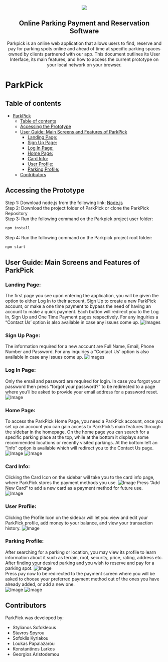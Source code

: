 <p align="center">
  <a href="http://www.parkpick.net">
    <img src="https://imgur.com/G2yVcS9.png">
  </a>
</p>

<h2 align="center">Online Parking Payment and Reservation Software</h2>

<p align="center">
  Parkpick is an online web application that allows users to find, reserve and pay for parking spots online and ahead of time at specific parking spaces owned by clients partnered with our app. This document outlines its User Interface, its main features, and how to access the current prototype on your local network on your browser.
</p>

# ParkPick

## Table of contents

- [ParkPick](#parkpick)
  - [Table of contents](#table-of-contents)
  - [Accessing the Prototype](#accessing-the-prototype)
  - [User Guide: Main Screens and Features of ParkPick](#user-guide-main-screens-and-features-of-parkpick)
    - [Landing Page:](#landing-page)
    - [Sign Up Page:](#sign-up-page)
    - [Log In Page:](#log-in-page)
    - [Home Page:](#home-page)
    - [Card Info:](#card-info)
    - [User Profile:](#user-profile)
    - [Parking Profile:](#parking-profile)
  - [Contributors](#contributors)

## Accessing the Prototype

Step 1: Download node.js from the following link: [Node.js](https://nodejs.org/en/download/)  
Step 2: Download the project folder of ParkPick or clone the ParkPick Repository  
Step 3: Run the following command on the Parkpick project user folder:

```bash
npm install
```

Step 4: Run the following command on the Parkpick project root folder:

```bash
npm start
```

## User Guide: Main Screens and Features of ParkPick

### Landing Page:

The first page you see upon entering the application, you will be given the option to either Log In to their account, Sign Up to create a new ParkPick account, or make a one time payment to bypass the need of having an account to make a quick payment. Each button will redirect you to the Log In, Sign Up and One Time Payment pages respectively. For any inquiries a “Contact Us’ option is also available in case any issues come up.
![Images](https://imgur.com/t5mGOvr.png)

### Sign Up Page:

The information required for a new account are Full Name, Email, Phone Number and Password. For any inquiries a “Contact Us’ option is also available in case any issues come up.
![Images](https://imgur.com/DLKb0gR.png)

### Log In Page:

Only the email and password are required for login. In case you forgot your password then press “forgot your password?” to be redirected to a page where you’ll be asked to provide your email address for a password reset.
![Image](https://imgur.com/AEnkOXW.png)

### Home Page:

To access the ParkPick Home Page, you need a ParkPick account, once you set up an account you can gain access to ParkPick’s main features through the sidebar in the homepage. On the home page you can search for a specific parking place at the top, while at the bottom it displays some recommended locations or recently visited parkings. At the bottom left an "Info" option is available which will redirect you to the Contact Us page.
![Image](https://imgur.com/gwlxGau.png)
![Image](https://imgur.com/zulFNMw.png)

### Card Info:

Clicking the Card Icon on the sidebar will take you to the card info page, where ParkPick stores the payment methods you use.
![Image](https://imgur.com/YNLO7Dn.png)
Press “Add New Card” to add a new card as a payment method for future use.  
![Image](https://imgur.com/2tR1Qc1.png)

### User Profile:

Clicking the Profile Icon on the sidebar will let you view and edit your ParkPick profile, add money to your balance, and view your transaction history.
![Image](https://imgur.com/XwnJnLW.png)

### Parking Profile:

After searching for a parking or location, you may view its profile to learn information about it such as terrain, roof, security, price, rating, address etc. After finding your desired parking and you wish to reserve and pay for a parking spot.
![Image](https://imgur.com/SrpVOiK.png)  
Press pay now to be redirected to the payment screen where you will be asked to choose your preferred payment method out of the ones you have already added, or add a new one.  
![Image](https://imgur.com/YNLO7Dn.png)
![Image](https://imgur.com/xZvj22F.png)

## Contributors

ParkPick was developed by:

- Stylianos Sofokleous
- Stavros Spyrou
- Sofoklis Kyriakou
- Loukas Papalazarou
- Konstantinos Larkos
- Georgios Aristodemou
